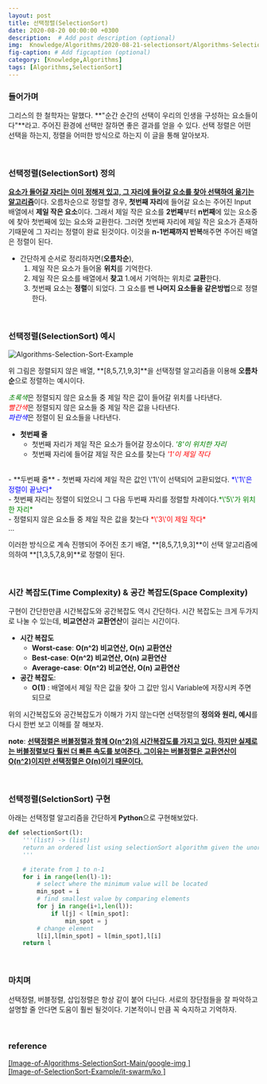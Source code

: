 ```yaml
---
layout: post
title: 선택정렬(SelectionSort)
date: 2020-08-20 00:00:00 +0300
description:  # Add post description (optional)
img:  Knowledge/Algorithms/2020-08-21-selectionsort/Algorithms-SelectionSort-Main.jpg
fig-caption: # Add figcaption (optional)
category: [Knowledge,Algorithms]
tags: [Algorithms,SelectionSort]
---
```


### 들어가며
그리스의 한 철학자는 말했다. **\"순간 순간의 선택이 우리의 인생을 구성하는 요소들이다\"**라고. 주어진 환경에 선택만 잘하면 좋은 결과를 얻을 수 있다. 선택 정렬은 어떤 선택을 하는지, 정렬을 어떠한 방식으로 하는지 이 글을 통해 알아보자. 

<br>

### 선택정렬(SelectionSort) 정의
<ins>**요소가 들어갈 자리는 이미 정해져 있고, 그 자리에 들어갈 요소를 찾아 선택하여 옮기는 알고리즘**</ins>이다. 오름차순으로 정렬할 경우, **첫번째 자리**에 들어갈 요소는 주어진 Input 배열에서 **제일 작은 요소**이다. 그래서 제일 작은 요소를 **2번째**부터 **n번째**에 있는 요소중에 찾아 첫번째에 있는 요소와 교환한다. 그러면 첫번째 자리에 제일 작은 요소가 존재하기때문에 그 자리는 정렬이 완료 된것이다. 이것을 **n-1번째까지 반복**해주면 주어진 배열은 정렬이 된다.

- 간단하게 순서로 정리하자면(**오름차순**),
    1. 제일 작은 요소가 들어올 **위치**를 기억한다.
    2. 제일 작은 요소를 배열에서 **찾고** 1.에서 기억하는 위치로 **교환**한다.
    3. 첫번째 요소는 **정렬**이 되었다. 그 요소를 뺀 **나머지 요소들을 같은방법**으로 정렬한다.

<br>

### 선택정렬(SelectionSort) 예시

![Algorithms-Selection-Sort-Example]({{site.baseurl}}/assets/img/Knowledge/Algorithms/2020-08-21-selectionsort/Algorithms-Selection-Sort-Example.jpg#center)

위 그림은 정렬되지 않은 배열, **[8,5,7,1,9,3]**을 선택정렬 알고리즘을 이용해 **오름차순**으로 정렬하는 예시이다. 

<span style="color:Green">*초록색*</span>은 정렬되지 않은 요소들 중 제일 작은 값이 들어갈 위치를 나타낸다.<br>
<span style="color:Red">*빨간색*</span>은 정렬되지 않은 요소들 중 제일 작은 값을 나타낸다.<br>
<span style="color:Blue">*파란색*</span>은 정렬이 된 요소들을 나타낸다.<br>

- **첫번째 줄**
    - 첫번째 자리가 제일 작은 요소가 들어갈 장소이다. <span style="color:Green">*\'8\'이 위치한 자리*</span><br>
    - 첫번째 자리에 들어갈 제일 작은 요소를 찾는다  <span style="color:Red">*\'1\'이 제일 작다*</span><br>
<br>
- **두번째 줄**
    - 첫번째 자리에 제일 작은 값인 \'1\'이 선택되어 교환되었다. <span style="color:Blue">*\'1\'은 정렬이 끝났다*</span>
<br>
    - 첫번째 자리는 정렬이 되었으니 그 다음 두번째 자리를 정렬할 차례이다.<span style="color:Green">*\'5\'가 위치한 자리*</span><br>
    - 정렬되지 않은 요소들 중 제일 작은 값을 찾는다  <span style="color:Red">*\'3\'이 제일 작다*</span><br> 
    ...

이러한 방식으로 계속 진행되어 주어진 초기 배열, **[8,5,7,1,9,3]**이 선택 알고리즘에 의하여 **[1,3,5,7,8,9]**로 정렬이 된다.

<br>

### 시간 복잡도(Time Complexity) & 공간 복잡도(Space Complexity)
구현이 간단한만큼 시간복잡도와 공간복잡도 역시 간단하다. 시간 복잡도는 크게 두가지로 나눌 수 있는데, **비교연산**과 **교환연산**이 걸리는 시간이다.

- **시간 복잡도**
    - **Worst-case**: **O(n^2) 비교연산, O(n) 교환연산**
    - **Best-case**: **O(n^2) 비교연산, O(n) 교환연산**
    - **Average-case**: **O(n^2) 비교연산, O(n) 교환연산**
- **공간 복잡도**:
    - **O(1)** : 배열에서 제일 작은 값을 찾아 그 값만 임시 Variable에 저장시켜 주면 되므로

위의 시간복잡도와 공간복잡도가 이해가 가지 않는다면 선택정렬의 **정의와 원리, 예시**를 다시 한번 보고 이해를 잘 해보자.

**note**: <ins>**선택정렬은 버블정렬과 함께 O(n^2)의 시간복잡도를 가지고 있다. 하지만 실제로는 버블정렬보다 훨씬 더 빠른 속도를 보여준다. 그이유는 버블정렬은 교환연산이 O(n^2)이지만 선택정렬은 O(n)이기 때문이다.**</ins> 

<br>

### 선택정렬(SelctionSort) 구현

아래는 선택정렬 알고리즘을 간단하게 **Python**으로 구현해보았다.

``` python
def selectionSort(l):
    '''(list) -> (list)
    return an ordered list using selectionSort algorithm given the unordered list
    '''

    # iterate from 1 to n-1
    for i in range(len(l)-1):
        # select where the minimum value will be located
        min_spot = i
        # find smallest value by comparing elements
        for j in range(i+1,len(l)):
            if l[j] < l[min_spot]:
                min_spot = j
        # change element
        l[i],l[min_spot] = l[min_spot],l[i]
    return l
```

<br>

### 마치며
선택정렬, 버블정렬, 삽입정렬은 항상 같이 붙어 다닌다. 서로의 장단점들을 잘 파악하고 설명할 줄 안다면 도움이 훨씬 될것이다. 기본적이니 만큼 꼭 숙지하고 기억하자.

<br>

### reference
[\[Image-of-Algorithms-SelectionSort-Main/google-img \]](https://www.google.com/imgres?imgurl=https%3A%2F%2Fcdn.elearningindustry.com%2Fwp-content%2Fuploads%2F2018%2F11%2F4-tips-to-select-the-right-course-management-system-for-your-training-company-1024x574.jpg&imgrefurl=http%3A%2F%2Fhspads.com%2F833157%2FSelect%2F&tbnid=64F4o2MyqhRbBM&vet=12ahUKEwjQhv_P1anrAhWZIqYKHfhnC9MQMygHegUIARC9AQ..i&docid=CxRxbwg1tnHFPM&w=1024&h=574&itg=1&q=select&ved=2ahUKEwjQhv_P1anrAhWZIqYKHfhnC9MQMygHegUIARC9AQ) <br>
[\[Image-of-SelectionSort-Example/it-swarm/ko \]](https://www.it-swarm.dev/ko/algorithm/%EC%82%BD%EC%9E%85-%EC%A0%95%EB%A0%AC-%EB%B0%8F-%EC%84%A0%ED%83%9D-%EC%A0%95%EB%A0%AC/1072484338/) <br>
